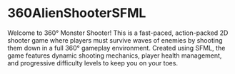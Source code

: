 # 360AlienShooterSFML
Welcome to 360° Monster Shooter! This is a fast-paced, action-packed 2D shooter game where players must survive waves of enemies by shooting them down in a full 360° gameplay environment. Created using SFML, the game features dynamic shooting mechanics, player health management, and progressive difficulty levels to keep you on your toes.
